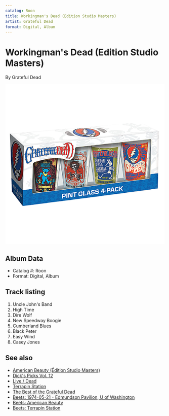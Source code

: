 ```yaml
---
catalog: Roon
title: Workingman's Dead (Edition Studio Masters)
artist: Grateful Dead
format: Digital, Album
---
```


# Workingman's Dead (Edition Studio Masters)

By Grateful Dead

![](../../assets/albumcovers/Grateful_Dead-Workingmans_Dead_Edition_Studio_Masters.png)

## Album Data

- Catalog #: Roon
- Format: Digital, Album


## Track listing


1. Uncle John's Band
2. High Time
3. Dire Wolf
4. New Speedway Boogie
5. Cumberland Blues
6. Black Peter
7. Easy Wind
8. Casey Jones


## See also

- [American Beauty (Édition Studio Masters)](American_Beauty_Édition_Studio_Masters.md)
- [Dick's Picks Vol. 12](Dicks_Picks_Vol_12-_Providence_Civic_Center__Providence__RI_6-26-74_-_Boston_Garden__Boston__MA_6-28-74_Live.md)
- [Live / Dead](Live_-_Dead.md)
- [Terrapin Station](Terrapin_Station.md)
- [The Best of the Grateful Dead](The_Best_of_the_Grateful_Dead.md)
- [Beets: 1974-05-21 - Edmundson Pavilion, U of Washington](../../Beets/Grateful_Dead/1974-05-21_-_Edmundson_Pavilion__U_of_Washington.md)
- [Beets: American Beauty](../../Beets/Grateful_Dead/American_Beauty.md)
- [Beets: Terrapin Station](../../Beets/Grateful_Dead/Terrapin_Station.md)
